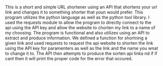 This is a short and simple URL shortener using an API that shortens your url link and changes it to something shorter that youn would prefer.  This program utilizes the python language as well as the python tool library.  I used the requests module to allow the program to directly connect to the api using the API key and allow the website to chorten my link to a name of my choosing.  The program is functional and also utilizes using an API to extract and produce information.  We defined a function for shortning a given link and used requests to request the api website to shorten the link using the API key for paramenters as well as the link and the name you wnat to change it to.  The API then attempts to produce the sorten api linka nd if if cant then it will print the proper code for the error that occured.  
